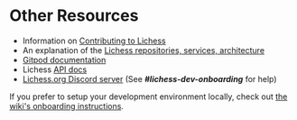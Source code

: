 # Other Resources

- Information on [Contributing to Lichess](https://lichess.org/help/contribute)
- An explanation of the [Lichess repositories, services, architecture](https://lichess.org/source)
- [Gitpod documentation](https://www.gitpod.io/docs)
- Lichess [API docs](https://lichess.org/api)
- [Lichess.org Discord server](https://discord.gg/lichess) (See **_#lichess-dev-onboarding_** for help)

If you prefer to setup your development environment locally, check out [the wiki's onboarding instructions](https://github.com/lichess-org/lila/wiki/Lichess-Development-Onboarding).
